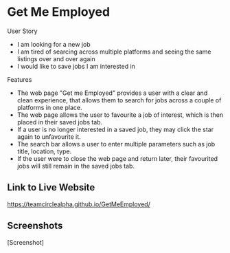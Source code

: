 # Get Me Employed

User Story
- I am looking for a new job
- I am tired of searcing across multiple platforms and seeing the same listings over and over again
- I would like to save jobs I am interested in

Features
- The web page "Get me Employed" provides a user with a clear and clean experience, that allows them to search for jobs across a couple of platforms in one place.
- The web page allows the user to favourite a job of interest, which is then placed in their saved jobs tab. 
- If a user is no longer interested in a saved job, they may click the star again to unfavourite it. 
- The search bar allows a user to enter multiple parameters such as job title, location, type.
- If the user were to close the web page and return later, their favourited jobs will still remain in the saved jobs tab.

## Link to Live Website

https://teamcirclealpha.github.io/GetMeEmployed/

## Screenshots

\[Screenshot\]